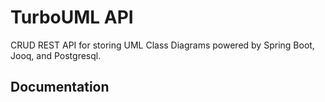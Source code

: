# TurboUML API

CRUD REST API for storing UML Class Diagrams powered by Spring Boot, Jooq, and Postgresql.

## Documentation

